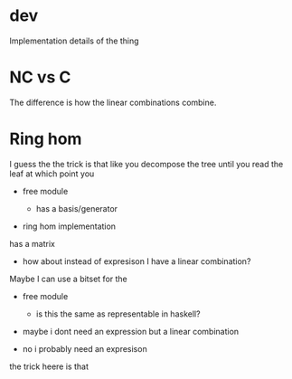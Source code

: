 # dev

Implementation details of the thing


# NC vs C
The difference is how the linear combinations combine.


# Ring hom



I guess the the trick is that like you decompose the tree until you read the leaf at which point you 

* free module
    * has a basis/generator

* ring hom implementation

has a matrix

* how about instead of expresison I have a linear combination?

Maybe I can use a bitset for the 

* free module
    * is this the same as representable in haskell?


* maybe i dont need an expression but a linear combination


* no i probably need an expresison

the trick heere is that 